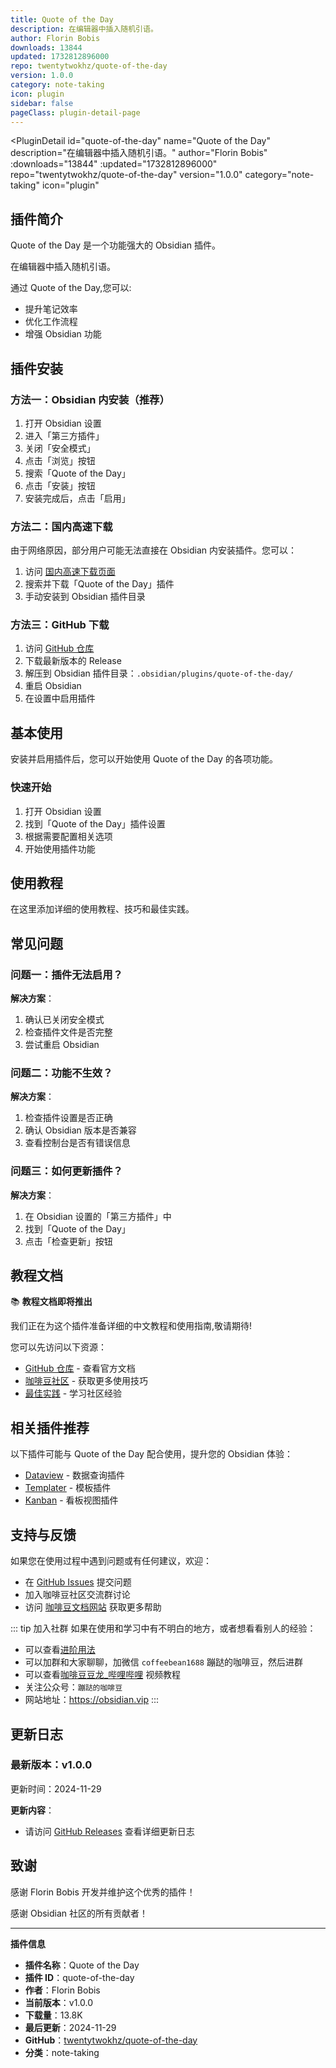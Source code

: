 ```yaml
---
title: Quote of the Day
description: 在编辑器中插入随机引语。
author: Florin Bobis
downloads: 13844
updated: 1732812896000
repo: twentytwokhz/quote-of-the-day
version: 1.0.0
category: note-taking
icon: plugin
sidebar: false
pageClass: plugin-detail-page
---
```


<PluginDetail
  id="quote-of-the-day"
  name="Quote of the Day"
  description="在编辑器中插入随机引语。"
  author="Florin Bobis"
  :downloads="13844"
  :updated="1732812896000"
  repo="twentytwokhz/quote-of-the-day"
  version="1.0.0"
  category="note-taking"
  icon="plugin"
>

<!-- AUTO_GENERATED_START -->
## 插件简介

Quote of the Day 是一个功能强大的 Obsidian 插件。

在编辑器中插入随机引语。

通过 Quote of the Day,您可以:

- 提升笔记效率
- 优化工作流程
- 增强 Obsidian 功能

<!-- AUTO_GENERATED_END -->

<!-- AUTO_GENERATED_START -->
## 插件安装

### 方法一：Obsidian 内安装（推荐）

1. 打开 Obsidian 设置
2. 进入「第三方插件」
3. 关闭「安全模式」
4. 点击「浏览」按钮
5. 搜索「Quote of the Day」
6. 点击「安装」按钮
7. 安装完成后，点击「启用」

### 方法二：国内高速下载

由于网络原因，部分用户可能无法直接在 Obsidian 内安装插件。您可以：

1. 访问 [国内高速下载页面](/zh/documentation/obsidian-plugins-download.html)
2. 搜索并下载「Quote of the Day」插件
3. 手动安装到 Obsidian 插件目录

### 方法三：GitHub 下载

1. 访问 [GitHub 仓库](https://github.com/twentytwokhz/quote-of-the-day)
2. 下载最新版本的 Release
3. 解压到 Obsidian 插件目录：`.obsidian/plugins/quote-of-the-day/`
4. 重启 Obsidian
5. 在设置中启用插件

## 基本使用

安装并启用插件后，您可以开始使用 Quote of the Day 的各项功能。

### 快速开始

1. 打开 Obsidian 设置
2. 找到「Quote of the Day」插件设置
3. 根据需要配置相关选项
4. 开始使用插件功能

<!-- AUTO_GENERATED_END -->

<!-- CUSTOM_CONTENT_START:tutorial -->
## 使用教程

在这里添加详细的使用教程、技巧和最佳实践。

<!-- CUSTOM_CONTENT_END:tutorial -->

<!-- SHARED_CONTENT_START -->
## 常见问题

### 问题一：插件无法启用？

**解决方案**：
1. 确认已关闭安全模式
2. 检查插件文件是否完整
3. 尝试重启 Obsidian

### 问题二：功能不生效？

**解决方案**：
1. 检查插件设置是否正确
2. 确认 Obsidian 版本是否兼容
3. 查看控制台是否有错误信息

### 问题三：如何更新插件？

**解决方案**：
1. 在 Obsidian 设置的「第三方插件」中
2. 找到「Quote of the Day」
3. 点击「检查更新」按钮

## 教程文档

📚 **教程文档即将推出**

我们正在为这个插件准备详细的中文教程和使用指南,敬请期待!

您可以先访问以下资源：
- [GitHub 仓库](https://github.com/twentytwokhz/quote-of-the-day) - 查看官方文档
- [咖啡豆社区](/zh/bases/) - 获取更多使用技巧
- [最佳实践](/zh/best-practices/) - 学习社区经验

## 相关插件推荐

以下插件可能与 Quote of the Day 配合使用，提升您的 Obsidian 体验：

- [Dataview](/zh/plugins/dataview.html) - 数据查询插件
- [Templater](/zh/plugins/templater-obsidian.html) - 模板插件
- [Kanban](/zh/plugins/obsidian-kanban.html) - 看板视图插件

## 支持与反馈

如果您在使用过程中遇到问题或有任何建议，欢迎：

- 在 [GitHub Issues](https://github.com/twentytwokhz/quote-of-the-day/issues) 提交问题
- 加入咖啡豆社区交流群讨论
- 访问 [咖啡豆文档网站](https://obsidian.vip) 获取更多帮助

::: tip 加入社群
如果在使用和学习中有不明白的地方，或者想看看别人的经验：
- 可以查看[进阶用法](/zh/advanced)
- 可以加群和大家聊聊，加微信 `coffeebean1688` 蹦跶的咖啡豆，然后进群
- 可以查看[咖啡豆豆龙_哔哩哔哩](https://space.bilibili.com/618777356) 视频教程
- 关注公众号：`蹦跶的咖啡豆`
- 网站地址：https://obsidian.vip
:::
<!-- SHARED_CONTENT_END -->

<!-- AUTO_GENERATED_START -->
## 更新日志

### 最新版本：v1.0.0

更新时间：2024-11-29

**更新内容**：
- 请访问 [GitHub Releases](https://github.com/twentytwokhz/quote-of-the-day/releases) 查看详细更新日志

## 致谢

感谢 Florin Bobis 开发并维护这个优秀的插件！

感谢 Obsidian 社区的所有贡献者！

---

**插件信息**
- **插件名称**：Quote of the Day
- **插件 ID**：quote-of-the-day
- **作者**：Florin Bobis
- **当前版本**：v1.0.0
- **下载量**：13.8K
- **最后更新**：2024-11-29
- **GitHub**：[twentytwokhz/quote-of-the-day](https://github.com/twentytwokhz/quote-of-the-day)
- **分类**：note-taking
<!-- AUTO_GENERATED_END -->

</PluginDetail>

